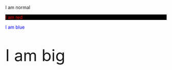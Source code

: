 <!DOCTYPE html>
<html>
<body>

<p>I am normal</p>
<p style="color:red; background:black;" >I am red</p>
<p style="color:blue;">I am blue</p>
<p style="font-size:50px;">I am big</p>

</body>
</html>
